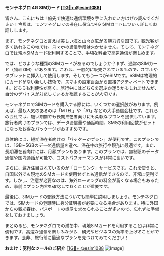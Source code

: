 **モンテネグロ 4G SIMカード [[TG💪+ @esim1088](https://t.me/s/esim1088)]**

皆さん、こんにちは！旅先で快適な通信環境を手に入れたい方はぜひ読んでください！今回は、モンテネグロでの滞在に役立つ4G SIMカードについて詳しくお話しします。

まず、モンテネグロと言えば美しい海と山々が広がる魅力的な国です。観光客が多く訪れるこの地では、スマホの通信手段は欠かせません。そして、モンテネグロでは現地SIMカードを利用することで、手頃な料金で高速通信が楽しめます。

では、どのような種類のSIMカードがあるのでしょうか？まず、通常のSIMカード（物理SIM）があります。これは、一般的に販売されているもので、スマホやタブレットに挿入して使用します。そしてもう一つがeSIMです。eSIMは物理的にカードがない新しい技術で、スマホの設定画面から直接アクティベートできます。どちらも利便性が高く、旅行中にはどちらを選ぶか迷うかもしれませんが、自分のデバイスが対応しているか確認することが大切です。

モンテネグロでSIMカードを購入する際には、いくつかの選択肢があります。例えば、最も人気のあるのは「MTEL」や「A1」などの大手通信会社です。これらの会社では、短い期間でも長期滞在者向けにも柔軟なプランを提供しています。旅行者向けのプランでは、データ通信量や通話時間、SMSの利用回数がセットになったお得なパッケージがおすすめです。

具体的には、短期滞在者向けの「パッケージプラン」が便利です。このプランでは、1GB～5GBのデータ通信量を選べ、滞在中の旅行や観光に最適です。また、長期滞在者向けには、月額プランもあります。このプランでは、無制限のデータ通信や国内通話が可能で、コストパフォーマンスが非常に高いです。

さらに、最近注目されているのが「ローミング」サービスです。これを使うと、自国以外でも現地のSIMカードを使用せずとも通信ができるので、非常に便利です。しかし、注意が必要なのは、海外ローミングの料金が高くなる場合もあるため、事前にプラン内容を確認しておくことが重要です。

最後に、SIMカードの登録方法についても簡単に説明しましょう。モンテネグロでは、SIMカードの登録時に身分証明書が必要になる場合があります。特に外国からの観光客は、パスポートの提示を求められることが多いので、忘れずに準備をしておきましょう。

まとめると、モンテネグロでの滞在中、現地SIMカードを利用することは非常に便利です。高速な通信を楽しみながら、観光やビジネスの効率を上げることができます。是非、旅行前に最適なプランを見つけてみてください！

**おまけ：便利なツールのご紹介**
[[TG💪+ @esim1088](https://t.me/s/esim1088) ![Image](https://i.postimg.cc/Y0z9fWf4/image.png)]